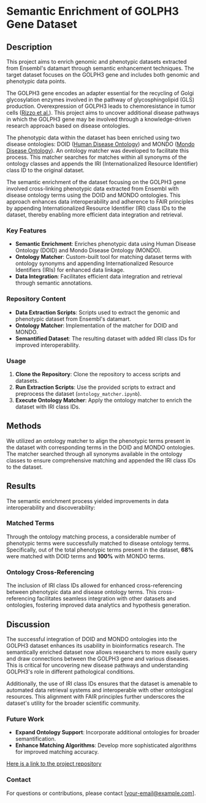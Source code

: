 # Semantic Enrichment of GOLPH3 Gene Dataset

## Description

This project aims to enrich genomic and phenotypic datasets extracted from Ensembl's datamart through semantic enhancement techniques. The target dataset focuses on the GOLPH3 gene and includes both genomic and phenotypic data points.

The GOLPH3 gene encodes an adapter essential for the recycling of Golgi glycosylation enzymes involved in the pathway of glycosphingolipid (GLS) production. Overexpression of GOLPH3 leads to chemoresistance in tumor cells ([Rizzo et al.](https://pubmed.ncbi.nlm.nih.gov/33749896/)). This project aims to uncover additional disease pathways in which the GOLPH3 gene may be involved through a knowledge-driven research approach based on disease ontologies.


The phenotypic data within the dataset has been enriched using two disease ontologies: DOID ([Human Disease Ontology](https://bioportal.bioontology.org/ontologies/DOID)) and MONDO ([Mondo Disease Ontology](https://bioportal.bioontology.org/ontologies/MONDO)). An ontology matcher was developed to facilitate this process. This matcher searches for matches within all synonyms of the ontology classes and appends the IRI (Internationalized Resource Identifier) class ID to the original dataset.

The semantic enrichment of the dataset focusing on the GOLPH3 gene involved cross-linking phenotypic data extracted from Ensembl with disease ontology terms using the DOID and MONDO ontologies. This approach enhances data interoperability and adherence to FAIR principles by appending Internationalized Resource Identifier (IRI) class IDs to the dataset, thereby enabling more efficient data integration and retrieval.


### Key Features
- **Semantic Enrichment**: Enriches phenotypic data using Human Disease Ontology (DOID) and Mondo Disease Ontology (MONDO).
- **Ontology Matcher**: Custom-built tool for matching dataset terms with ontology synonyms and appending Internationalized Resource Identifiers (IRIs) for enhanced data linkage.
- **Data Integration**: Facilitates efficient data integration and retrieval through semantic annotations.


### Repository Content
- **Data Extraction Scripts**: Scripts used to extract the genomic and phenotypic dataset from Ensembl's datamart.
- **Ontology Matcher**: Implementation of the matcher for DOID and MONDO.
- **Semantified Dataset**: The resulting dataset with added IRI class IDs for improved interoperability.

### Usage
1. **Clone the Repository**: Clone the repository to access scripts and datasets.
2. **Run Extraction Scripts**: Use the provided scripts to extract and preprocess the dataset (`ontology_matcher.ipynb`).
3. **Execute Ontology Matcher**: Apply the ontology matcher to enrich the dataset with IRI class IDs.

## Methods
We utilized an ontology matcher to align the phenotypic terms present in the dataset with corresponding terms in the DOID and MONDO ontologies. The matcher searched through all synonyms available in the ontology classes to ensure comprehensive matching and appended the IRI class IDs to the dataset.

## Results
The semantic enrichment process yielded improvements in data interoperability and discoverability:

### Matched Terms
Through the ontology matching process, a considerable number of phenotypic terms were successfully matched to disease ontology terms. Specifically, out of the total phenotypic terms present in the dataset, **68%** were matched with DOID terms and **100%** with MONDO terms.

### Ontology Cross-Referencing
The inclusion of IRI class IDs allowed for enhanced cross-referencing between phenotypic data and disease ontology terms. This cross-referencing facilitates seamless integration with other datasets and ontologies, fostering improved data analytics and hypothesis generation.

## Discussion
The successful integration of DOID and MONDO ontologies into the GOLPH3 dataset enhances its usability in bioinformatics research. The semantically enriched dataset now allows researchers to more easily query and draw connections between the GOLPH3 gene and various diseases. This is critical for uncovering new disease pathways and understanding GOLPH3's role in different pathological conditions.

Additionally, the use of IRI class IDs ensures that the dataset is amenable to automated data retrieval systems and interoperable with other ontological resources. This alignment with FAIR principles further underscores the dataset's utility for the broader scientific community.

### Future Work
- **Expand Ontology Support**: Incorporate additional ontologies for broader semantification.
- **Enhance Matching Algorithms**: Develop more sophisticated algorithms for improved matching accuracy.

[Here is a link to the project repository](https://github.com/your-repo)

### Contact
For questions or contributions, please contact [your-email@example.com].
